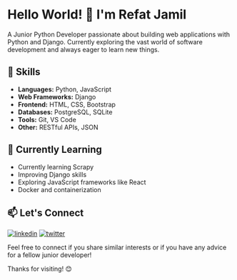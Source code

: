 # Hello World! 👋 I'm Refat Jamil

A Junior Python Developer passionate about building web applications with Python and Django. Currently exploring the vast world of software development and always eager to learn new things.

## 🔧 Skills

- **Languages:** Python, JavaScript
- **Web Frameworks:** Django
- **Frontend:** HTML, CSS, Bootstrap
- **Databases:** PostgreSQL, SQLite
- **Tools:** Git, VS Code
- **Other:** RESTful APIs, JSON

## 🌱 Currently Learning
- Currently learning Scrapy
- Improving Django skills
- Exploring JavaScript frameworks like React
- Docker and containerization

## 📫 Let's Connect

[![linkedin](https://img.shields.io/badge/linkedin-0A66C2?style=for-the-badge&logo=linkedin&logoColor=white)](https://www.linkedin.com/in/refat-jamil/)
[![twitter](https://img.shields.io/badge/twitter-1DA1F2?style=for-the-badge&logo=twitter&logoColor=white)](https://twitter.com/RefatJamil_)

Feel free to connect if you share similar interests or if you have any advice for a fellow junior developer!

Thanks for visiting! 😊
